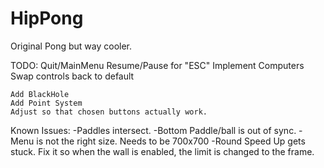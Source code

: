 HipPong
=======

Original Pong but way cooler.

TODO:
    Quit/MainMenu
    Resume/Pause for "ESC"
    Implement Computers
    Swap controls back to default

    Add BlackHole
    Add Point System
    Adjust so that chosen buttons actually work. 

Known Issues:
    -Paddles intersect.
    -Bottom Paddle/ball is out of sync.
    -Menu is not the right size. Needs to be 700x700
    -Round Speed Up gets stuck. Fix it so when the wall is enabled, the limit
    is changed to the frame. 
